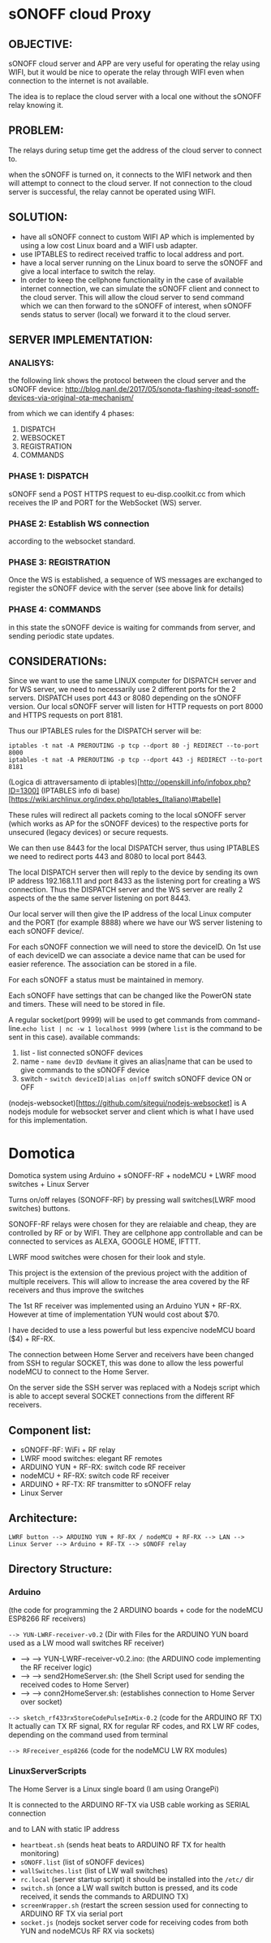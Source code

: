 # sONOFF cloud Proxy
## OBJECTIVE:
sONOFF cloud server and APP are very useful for operating the relay using WIFI, but it would be nice to operate the relay through WIFI even when connection to the internet is not available.

The idea is to replace the cloud server with a local one without the sONOFF relay knowing it.

## PROBLEM:
The relays during setup time get the address of the cloud server to connect to.

when the sONOFF is turned on, it connects to the WIFI network and then will attempt to connect to the cloud server. If not connection to the cloud server is successful, the relay cannot be operated using WIFI.

## SOLUTION:
* have all sONOFF connect to custom WIFI AP which is implemented by using a low cost Linux board and a WIFI usb adapter.
* use IPTABLES to redirect received traffic to local address and port.
* have a local server running on the Linux board to serve the sONOFF and give a local interface to switch the relay.
* In order to keep the cellphone functionality in the case of available internet connection, we can simulate the sONOFF client and connect to the cloud server. This will allow the cloud server to send command which we can then forward to the sONOFF of interest, when sONOFF sends status to server (local) we forward it to the cloud server.

## SERVER IMPLEMENTATION:
### ANALISYS:
the following link shows the protocol between the cloud server and the sONOFF device:
http://blog.nanl.de/2017/05/sonota-flashing-itead-sonoff-devices-via-original-ota-mechanism/

from which we can identify 4 phases:
1. DISPATCH
2. WEBSOCKET
3. REGISTRATION
4. COMMANDS

### PHASE 1: DISPATCH
sONOFF send a POST HTTPS request to eu-disp.coolkit.cc
from which receives the IP and PORT for the WebSocket (WS) server.

### PHASE 2: Establish WS connection
according to the websocket standard.

### PHASE 3: REGISTRATION
Once the WS is established, a sequence of WS messages are exchanged to register the sONOFF device with the server (see above link for details)

### PHASE 4: COMMANDS
in this state the sONOFF device is waiting for commands from server, and sending periodic state updates.

## CONSIDERATIONs:
Since we want to use the same LINUX computer for DISPATCH server and for WS server, we need to necessarily use 2 different ports for the 2 servers.
DISPATCH uses port 443 or 8080 depending on the sONOFF version.
Our local sONOFF server will listen for HTTP requests on port 8000 and HTTPS requests on port 8181.

Thus our IPTABLES rules for the DISPATCH server will be:
```
iptables -t nat -A PREROUTING -p tcp --dport 80 -j REDIRECT --to-port 8000
iptables -t nat -A PREROUTING -p tcp --dport 443 -j REDIRECT --to-port 8181
```
(Logica di attraversamento di iptables)[http://openskill.info/infobox.php?ID=1300]
(IPTABLES info di base)[https://wiki.archlinux.org/index.php/Iptables_(Italiano)#tabelle]

These rules will redirect all packets coming to the local sONOFF server (which works as AP for the sONOFF devices) to the respective ports for unsecured (legacy devices) or secure requests.

We can then use 8443 for the local DISPATCH server, thus using IPTABLES  we need to redirect ports 443 and 8080 to local port 8443.

The local DISPATCH server then will reply to the device by sending its own IP address 192.168.1.11 and port 8433 as the listening port for creating a WS connection. Thus the DISPATCH server and the WS server are really 2 aspects of the the same server listening on port 8443.

Our local server will then give the IP address of the local Linux computer and the PORT (for example 8888) where we have our WS server listening to each sONOFF device/.

For each sONOFF connection we will need to store the deviceID. On 1st use of each deviceID we can associate a device name that can be used for easier reference.
The association can be stored in a file. 

For each sONOFF a status must be maintained in memory.

Each sONOFF have settings that can be changed like the PowerON state and timers.
These will need to be stored in file.

A regular socket(port 9999) will be used to get commands from command-line.`echo list | nc -w 1 localhost 9999` (where `list` is the command to be sent in this case). available commands:
1. list - list connected sONOFF devices
2. name - `name devID devName` it gives an alias|name that can be used to give commands to the sONOFF device
3. switch - `switch deviceID|alias on|off` switch sONOFF device ON or OFF

(nodejs-websocket)[https://github.com/sitegui/nodejs-websocket] is A nodejs module for websocket server and client
which is what I have used for this implementation.

# Domotica
Domotica system using Arduino + sONOFF-RF + nodeMCU + LWRF mood switches + Linux Server 

Turns on/off relayes (SONOFF-RF) by pressing wall switches(LWRF mood switches) buttons.

SONOFF-RF relays were chosen for they are relaiable and cheap, they are controlled by RF or by WIFI. They are cellphone app controllable and can be connected to services as ALEXA, GOOGLE HOME, IFTTT.

LWRF mood switches were chosen for their look and style.

This project is the extension of the previous project with the addition of multiple receivers. This will allow to increase the area covered by the RF receivers and thus improve the switches 

The 1st RF receiver was implemented using an Arduino YUN + RF-RX. However at time of implementation YUN would cost about $70.

I have decided to use a less powerful but less expencive nodeMCU board ($4) + RF-RX.

The connection between Home Server and receivers have been changed from SSH to regular SOCKET, this was done to allow the less powerful nodeMCU to connect to the Home Server.

On the server side the SSH server was replaced with a Nodejs script which is able to accept several SOCKET connections from the different RF receivers.

## Component list:
* sONOFF-RF: WiFi + RF relay
* LWRF mood switches: elegant RF remotes 
* ARDUINO YUN + RF-RX: switch code RF receiver
* nodeMCU + RF-RX: switch code RF receiver
* ARDUINO + RF-TX: RF transmitter to sONOFF relay
* Linux Server

## Architecture:
``` LWRF button --> ARDUINO YUN + RF-RX / nodeMCU + RF-RX --> LAN --> Linux Server --> Arduino + RF-TX --> sONOFF relay ```

## Directory Structure:
### Arduino
(the code for programming the 2 ARDUINO boards + code for the nodeMCU ESP8266 RF receivers)

 ``--> YUN-LWRF-receiver-v0.2`` (Dir with Files for the ARDUINO YUN board used as a LW mood wall switches RF receiver)
 * --> -->  YUN-LWRF-receiver-v0.2.ino: (the ARDUINO code implementing the RF receiver logic)
 * --> --> send2HomeServer.sh: (the Shell Script used for sending the received codes to Home Server)
 * --> --> conn2HomeServer.sh: (establishes connection to Home Server over socket)

``--> sketch_rf433rxStoreCodePulseInMix-0.2`` (code for the ARDUINO RF TX)
It actually can TX RF signal, RX for regular RF codes, and RX LW RF codes, depending on the command used from terminal

``--> RFreceiver_esp8266`` (code for the nodeMCU LW RX modules)

### LinuxServerScripts
The Home Server is a Linux single board (I am using OrangePi)

It is connected to the ARDUINO RF-TX via USB cable working as SERIAL connection

and to LAN with static IP address

* ``heartbeat.sh`` (sends heat beats to ARDUINO RF TX for health monitoring)
* ``sONOFF.list`` (list of sONOFF devices)
* ``wallSwitches.list`` (list of LW wall switches)
* ``rc.local`` (server startup script) it should be installed into the ``/etc/`` dir
* ``switch.sh`` (once a LW wall switch button is pressed, and its code received, it sends the commands to ARDUINO TX)
* ``screenWrapper.sh`` (restart the screen session used for connecting to ARDUINO RF TX via serial port
* ``socket.js`` (nodejs socket server code for receiving codes from both YUN and nodeMCUs RF RX via sockets)

